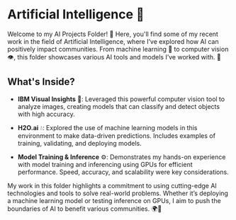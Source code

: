 # Artificial Intelligence 🤖

Welcome to my AI Projects Folder! 🌟 Here, you'll find some of my recent work in the field of Artificial Intelligence, where I’ve explored how AI can positively impact communities. From machine learning 🧠 to computer vision 👁️, this folder showcases various AI tools and models I’ve worked with. 🚀

## What's Inside?

- **IBM Visual Insights** 📸: Leveraged this powerful computer vision tool to analyze images, creating models that can classify and detect objects with high accuracy.
  
- **H2O.ai** 💧: Explored the use of machine learning models in this environment to make data-driven predictions. Includes examples of training, validating, and deploying models.

- **Model Training & Inference** ⚙️: Demonstrates my hands-on experience with model training and inferencing using GPUs for efficient performance. Speed, accuracy, and scalability were key considerations.

My work in this folder highlights a commitment to using cutting-edge AI technologies and tools to solve real-world problems. Whether it’s deploying a machine learning model or testing inference on GPUs, I aim to push the boundaries of AI to benefit various communities. 🌍🤖
